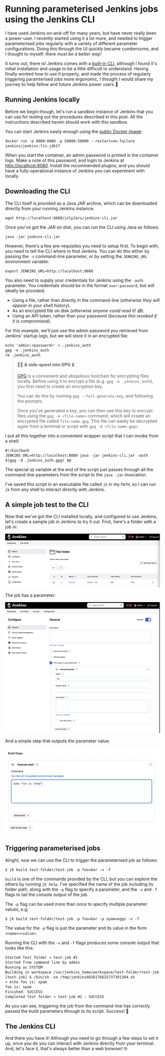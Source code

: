 

# Running parameterised Jenkins jobs using the Jenkins CLI

I have used Jenkins on-and-off for many years, but have never really been a power-user. I recently started using it a lot more, and needed to trigger parameterised jobs regularly with a variety of different parameter configurations. Doing this through the UI quickly became cumbersome, and I thought to myself: *there must be a better way!*

It turns out, there is! Jenkins comes with a [built-in CLI](https://www.jenkins.io/doc/book/managing/cli/), although I found it's initial installation and usage to be a little difficult to understand. Having finally worked how to use it properly, and made the process of regularly triggering paramterised jobs more ergonomic, I thought I would share my journey to help fellow and future Jenkins power users 💪


## Running Jenkins locally

Before we begin though, let's run a sandbox instance of Jenkins that you can use for testing out the procedures described in this post. All the instructions described herein should work with this sandbox.

You can start Jenkins easily enough using the [public Docker image](https://hub.docker.com/r/jenkins/jenkins):

    docker run -p 8080:8080 -p 50000:50000 --restart=on-failure jenkins/jenkins:lts-jdk17

When you start the container, an admin password is printed in the container logs. Make a note of this password, and login to Jenkins at <http://localhost:8080>. Install the recommended plugins, and you should have a fully-operational instance of Jenkins you can experiment with locally.


## Downloading the CLI

The CLI itself is provided as a Java JAR archive, which can be downloaded directly from your running Jenkins instance:

    wget http://localhost:8080/jnlpJars/jenkins-cli.jar

Once you've got the JAR on disk, you can run the CLI using Java as follows:

    java -jar jenkins-cli.jar

However, there's a few pre-requisites you need to setup first. To begin with, you need to tell the CLI where to find Jenkins. You can do this either by passing the `-s` command-line parameter, or by setting the `JENKINS_URL` environment variable:

    export JENKINS_URL=http://localhost:8080

You also need to supply your credentials for Jenkins using the `-auth` parameter. You credentials should be in the format `user:password`, but will ideally be provided:

-   Using a file, rather than directly in the command-line (*otherwise they will appear in your shell history*).
-   As an encrypted file on disk (*otherwise anyone could read it! 😅*).
-   Using an API token, rather than your password (*because this revoked if it is compromised*).

For this example, we'll just use the admin password you retrieved from Jenkins' startup logs, but we will store it in an encrypted file:

    echo 'admin:<password>' > .jenkins_auth
    gpg -e .jenkins_auth
    rm .jenkins_auth

> 🧙‍♂️ **A side-quest into GPG** 🔒
> 
> [GPG](https://gnupg.org/) is a convenient and ubiquitous toolchain for encrypting files locally. Before using it to encrypt a file (e.g. `gpg -e .jenkins_auth`), you first need to create an encryption key.
> 
> You can do this by running `gpg --full-generate-key`, and following the prompts.
> 
> Once you've generated a key, you can then use this key to encrypt files using the `gpg -e <file-name>` command, which will create an encrypted file called `file-name.gpg`. This file can easily be decrypted again from a terminal or script with `gpg -d <file-name.gpg>`.

I put all this together into a convenient wrapper script that I can invoke from a shell:

    #!/bin/bash
    JENKINS_URL=http://localhost:8080 java -jar jenkins-cli.jar -auth $(gpg -d .jenkins_auth.gpg) $@

The special `$@` variable at the end of the script just passes through all the command-line parameters from the script to the `java -jar` invocation.

I've saved this script in an executable file called `jk` in my `PATH`, so I can run `jk` from any shell to interact directly with Jenkins.


## A simple job test to the CLI

Now that we've got the CLI installed locally, and configured to use Jenkins, let's create a sample job in Jenkins to try it out. First, here's a folder with a job in:

![img](images/2024-12-05_12-44-49_screenshot.png)

The job has a parameter:

![img](images/2024-12-05_12-54-55_screenshot.png)

And a simple step that outputs the parameter value:

![img](images/2024-12-05_12-56-00_screenshot.png)


## Triggering parameterised jobs

Alright, now we can use the CLI to trigger the parameterised job as follows:

    $ jk build test-folder/test-job -p foo=bar -v -f

`build` is one of the commands provided by the CLI, but you can explore the others by running `jk help`. I've specified the name of the job including its folder path, along with the `-p` flag to specify a parameter, and the `-v` and `-f` flags to tail the console output of the job.

The `-p` flag can be used more than once to specify multiple parameter values, e.g:

    $ jk build test-folder/test-job -p foo=bar -p spam=eggs -v -f

The value for the `-p` flag is just the parameter and its value in the form `<name>=<value>`.

Running the CLI with the `-v` and `-f` flags produces some console output that looks like this:

    Started Test folder » test-job #1
    Started from command line by admin
    Running as SYSTEM
    Building in workspace /var/jenkins_home/workspace/test-folder/test-job
    [test-job] $ /bin/sh -xe /tmp/jenkins4656176625737391304.sh
    + echo foo is: spam
    foo is: spam
    Finished: SUCCESS
    Completed Test folder » test-job #1 : SUCCESS

As you can see, triggering the job from the command-line has correctly passed the build parameters through to its script. Success! 🎊


## The Jenkins CLI

And there you have it! Although you need to go through a few steps to set it up, once you do you can interact with Jenkins directly from your terminal. And, let's face it, that's always better than a web browser! 🤓

